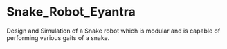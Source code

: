 # Snake_Robot_Eyantra
Design and Simulation of a Snake robot which is modular and is capable of performing various gaits of a snake.
